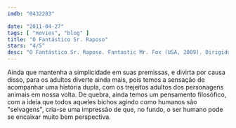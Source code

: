 ```yaml
---
imdb: "0432283"

date: "2011-04-27"
tags: [ "movies", "blog" ]
title: "O Fantástico Sr. Raposo"
stars: "4/5"
desc: "O Fantástico Sr. Raposo. Fantastic Mr. Fox (USA, 2009). Dirigido por Wes Anderson. Escrito por Roald Dahl, Wes Anderson, Noah Baumbach. Com George Clooney, Meryl Streep, Jason Schwartzman, Bill Murray, Wallace Wolodarsky, Eric Chase Anderson, Michael Gambon, Willem Dafoe, Owen Wilson."
---
```

Ainda que mantenha a simplicidade em suas premissas, e divirta por causa disso, para os adultos diverte ainda mais, pois temos a sensação de acompanhar uma história dupla, com os trejeitos adultos dos personagens animais em nossa volta. De quebra, ainda temos um pensamento filosófico, com a ideia que todos aqueles bichos agindo como humanos são "selvagens", cria-se uma impressão de que, no fundo, o ser humano pode se encaixar muito bem perspectiva.
